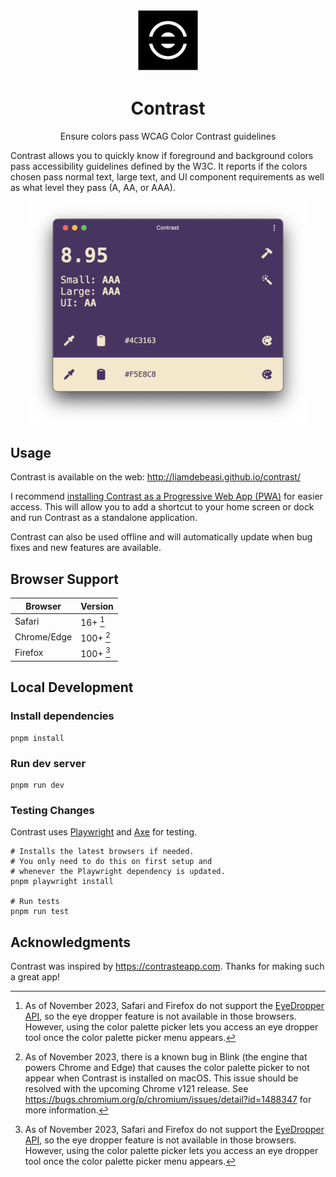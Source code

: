 <p align="center">
   <img src="./assets/logo.png" width="100" />
   <h1 align="center">
      Contrast
   </h1>
</p>

<p align="center">
   Ensure colors pass WCAG Color Contrast guidelines 
   
   Contrast allows you to quickly know if foreground and background colors pass accessibility guidelines defined by the W3C. It reports if the colors chosen pass normal text, large text, and UI component requirements as well as what level they pass (A, AA, or AAA). 
</p>

<p align="center">
   <img src="./assets/contrast.png" width="450" />
</p>

## Usage

Contrast is available on the web: http://liamdebeasi.github.io/contrast/

I recommend [installing Contrast as a Progressive Web App (PWA)](https://developer.mozilla.org/en-US/docs/Web/Progressive_web_apps/Guides/Installing#installing_pwas) for easier access. This will allow you to add a shortcut to your home screen or dock and run Contrast as a standalone application.

Contrast can also be used offline and will automatically update when bug fixes and new features are available.

## Browser Support

| Browser | Version |
| - | - |
| Safari | 16+ [^1] |
| Chrome/Edge | 100+ [^2] |
| Firefox | 100+ [^1] |

## Local Development

### Install dependencies

```shell
pnpm install
```

### Run dev server

```shell
pnpm run dev
```

### Testing Changes

Contrast uses [Playwright](https://playwright.dev) and [Axe](https://github.com/dequelabs/axe-core) for testing.

```shell
# Installs the latest browsers if needed. 
# You only need to do this on first setup and
# whenever the Playwright dependency is updated.
pnpm playwright install

# Run tests
pnpm run test
```

## Acknowledgments

Contrast was inspired by https://contrasteapp.com. Thanks for making such a great app!

[^1]: As of November 2023, Safari and Firefox do not support the [EyeDropper API](https://developer.mozilla.org/en-US/docs/Web/API/EyeDropper), so the eye dropper feature is not available in those browsers. However, using the color palette picker lets you access an eye dropper tool once the color palette picker menu appears.

[^2]: As of November 2023, there is a known bug in Blink (the engine that powers Chrome and Edge) that causes the color palette picker to not appear when Contrast is installed on macOS. This issue should be resolved with the upcoming Chrome v121 release. See https://bugs.chromium.org/p/chromium/issues/detail?id=1488347 for more information.